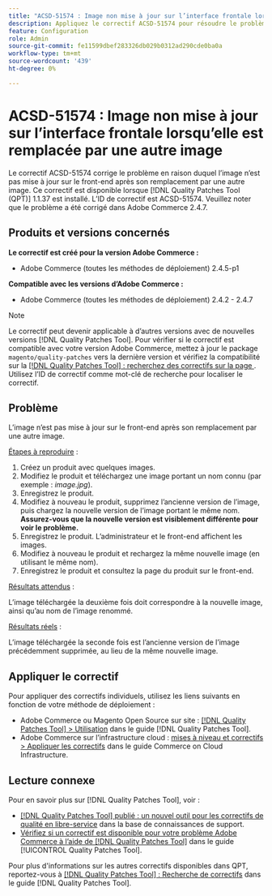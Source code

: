 ```yaml
---
title: "ACSD-51574 : Image non mise à jour sur l’interface frontale lorsqu’elle est remplacée par une autre image"
description: Appliquez le correctif ACSD-51574 pour résoudre le problème Adobe Commerce en raison duquel l’image n’est pas mise à jour sur le front-end après son remplacement par une autre image.
feature: Configuration
role: Admin
source-git-commit: fe11599dbef283326db029b0312ad290cde0ba0a
workflow-type: tm+mt
source-wordcount: '439'
ht-degree: 0%

---
```


# ACSD-51574 : Image non mise à jour sur l’interface frontale lorsqu’elle est remplacée par une autre image

Le correctif ACSD-51574 corrige le problème en raison duquel l’image n’est pas mise à jour sur le front-end après son remplacement par une autre image. Ce correctif est disponible lorsque [!DNL Quality Patches Tool (QPT)] 1.1.37 est installé. L’ID de correctif est ACSD-51574. Veuillez noter que le problème a été corrigé dans Adobe Commerce 2.4.7.

## Produits et versions concernés

**Le correctif est créé pour la version Adobe Commerce :**

* Adobe Commerce (toutes les méthodes de déploiement) 2.4.5-p1

**Compatible avec les versions d’Adobe Commerce :**

* Adobe Commerce (toutes les méthodes de déploiement) 2.4.2 - 2.4.7

>[!NOTE]
>
>Le correctif peut devenir applicable à d’autres versions avec de nouvelles versions [!DNL Quality Patches Tool]. Pour vérifier si le correctif est compatible avec votre version Adobe Commerce, mettez à jour le package `magento/quality-patches` vers la dernière version et vérifiez la compatibilité sur la [[!DNL Quality Patches Tool] : recherchez des correctifs sur la page ](https://experienceleague.adobe.com/tools/commerce-quality-patches/index.html). Utilisez l’ID de correctif comme mot-clé de recherche pour localiser le correctif.

## Problème

L’image n’est pas mise à jour sur le front-end après son remplacement par une autre image.

<u>Étapes à reproduire</u> :

1. Créez un produit avec quelques images.
1. Modifiez le produit et téléchargez une image portant un nom connu (par exemple : *image.jpg*).
1. Enregistrez le produit.
1. Modifiez à nouveau le produit, supprimez l’ancienne version de l’image, puis chargez la nouvelle version de l’image portant le même nom. **Assurez-vous que la nouvelle version est visiblement différente pour voir le problème.**
1. Enregistrez le produit. L’administrateur et le front-end affichent les images.
1. Modifiez à nouveau le produit et rechargez la même nouvelle image (en utilisant le même nom).
1. Enregistrez le produit et consultez la page du produit sur le front-end.

<u>Résultats attendus</u> :

L’image téléchargée la deuxième fois doit correspondre à la nouvelle image, ainsi qu’au nom de l’image renommé.

<u>Résultats réels</u> :

L’image téléchargée la seconde fois est l’ancienne version de l’image précédemment supprimée, au lieu de la même nouvelle image.

## Appliquer le correctif

Pour appliquer des correctifs individuels, utilisez les liens suivants en fonction de votre méthode de déploiement :

* Adobe Commerce ou Magento Open Source sur site : [[!DNL Quality Patches Tool] > Utilisation](/help/tools/quality-patches-tool/usage.md) dans le guide [!DNL Quality Patches Tool].
* Adobe Commerce sur l’infrastructure cloud : [mises à niveau et correctifs > Appliquer les correctifs](https://experienceleague.adobe.com/docs/commerce-cloud-service/user-guide/develop/upgrade/apply-patches.html) dans le guide Commerce on Cloud Infrastructure.

## Lecture connexe

Pour en savoir plus sur [!DNL Quality Patches Tool], voir :

* [[!DNL Quality Patches Tool] publié : un nouvel outil pour les correctifs de qualité en libre-service](https://experienceleague.adobe.com/en/docs/commerce-knowledge-base/kb/announcements/commerce-announcements/magento-quality-patches-released-new-tool-to-self-serve-quality-patches) dans la base de connaissances de support.
* [Vérifiez si un correctif est disponible pour votre problème Adobe Commerce à l’aide de  [!DNL Quality Patches Tool]](/help/tools/quality-patches-tool/patches-available-in-qpt/check-patch-for-magento-issue-with-magento-quality-patches.md) dans le guide [!UICONTROL Quality Patches Tool].


Pour plus d&#39;informations sur les autres correctifs disponibles dans QPT, reportez-vous à [[!DNL Quality Patches Tool] : Recherche de correctifs](https://experienceleague.adobe.com/tools/commerce-quality-patches/index.html) dans le guide [!DNL Quality Patches Tool].
